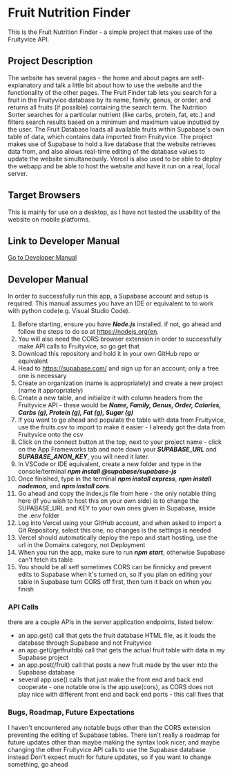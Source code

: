 # Fruit Nutrition Finder
This is the Fruit Nutrition Finder - a simple project that makes use of the Fruityvice API.

## Project Description
The website has several pages - the home and about pages are self-explanatory and talk a little bit about how to use the website and the functionality of the other pages.
The Fruit Finder tab lets you search for a fruit in the Fruityvice database by its name, family, genus, or order, and returns all fruits (if possible) containing the search term.
The Nutrition Sorter searches for a particular nutrient (like carbs, protein, fat, etc.) and filters search results based on a minimum and maximum value inputted by the user.
The Fruit Database loads all available fruits within Supabase's own table of data, which contains data imported from Fruityvice.
The project makes use of Supabase to hold a live database that the website retrieves data from, and also allows real-time editing of the database values to update the website simultaneously.
Vercel is also used to be able to deploy the webapp and be able to host the website and have it run on a real, local server.

## Target Browsers
This is mainly for use on a desktop, as I have not tested the usability of the website on mobile platforms.

## Link to Developer Manual
[Go to Developer Manual](#developer-manual)

## Developer Manual
In order to successfully run this app, a Supabase account and setup is required. This manual assumes you have an IDE or equivalent to to work with python code(e.g. Visual Studio Code).
1. Before starting, ensure you have ***Node.js*** installed. if not, go ahead and follow the steps to do so at https://nodejs.org/en.
2. You will also need the CORS browser extension in order to successfully make API calls to Fruityvice, so go get that
3. Download this repository and hold it in your own GitHub repo or equivalent
4. Head to https://supabase.com/ and sign up for an account; only a free one is necessary
5. Create an organization (name is appropriately) and create a new project (name it appropriately)
6. Create a new table, and initialize it with column headers from the Fruityvice API - these would be ***Name, Family, Genus, Order, Calories,	Carbs (g),	Protein (g),	Fat (g),	Sugar (g)***
7. If you want to go ahead and populate the table with data from Fruityvice, use the fruits.csv to import to make it easier - I already got the data from Fruityvice onto the csv
8. Click on the connect button at the top, next to your project name - click on the App Frameworks tab and note down your ***SUPABASE_URL*** and ***SUPABASE_ANON_KEY***, you will need it later.
9. In VSCode or IDE equivalent, create a new folder and type in the console/terminal ***npm install @supabase/supabase-js***
10. Once finished, type in the terminal ***npm install express***, ***npm install nodemon***, and ***npm install cors***.
11. Go ahead and copy the index.js file from here - the only notable thing here (if you wish to host this on your own side) is to change the SUPABASE_URL and KEY to your own ones given in Supabase, inside the .env folder
12. Log into Vercel using your GitHub account, and when asked to import a Git Repository, select this one, no changes is the settings is needed
13. Vercel should automatically deploy the repo and start hosting, use the url in the Domains category, not Deployment
14. When you run the app, make sure to run ***npm start***, otherwise Supabase can't fetch its table
15. You should be all set! sometimes CORS can be finnicky and prevent edits to Supabase when it's turned on, so if you plan on editing your table in Supabase turn CORS off first, then turn it back on when you finish

### API Calls
there are a couple APIs in the server application endpoints, listed below:
* an app.get() call that gets the fruit database HTML file, as it loads the database through Supabase and not Fruityvice
* an app.get(/getfruitdb) call that gets the actual fruit table with data in my Supabase project
* an app.post(/fruit) call that posts a new fruit made by the user into the Supabase database
* several app.use() calls that just make the front end and back end cooperate - one notable one is the app.use(cors), as CORS does not play nice with different front end and back end ports - this call fixes that

### Bugs, Roadmap, Future Expectations
I haven't encountered any notable bugs other than the CORS extension preventing the editing of Supabase tables.
There isn't really a roadmap for future updates other than maybe making the syntax look nicer, and maybe changing the other Fruityvice API calls to use the Supabase database instead
Don't expect much for future updates, so if you want to change something, go ahead

